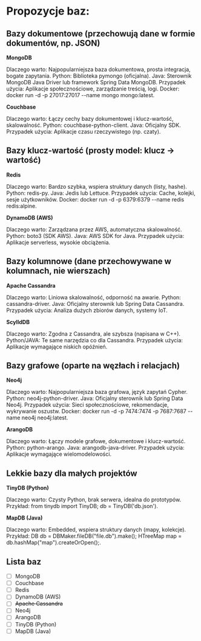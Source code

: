# Propozycje baz:
## Bazy dokumentowe (przechowują dane w formie dokumentów, np. JSON)

**MongoDB**

Dlaczego warto: Najpopularniejsza baza dokumentowa, prosta integracja, bogate zapytania.
Python: Biblioteka pymongo (oficjalna).
Java: Sterownik MongoDB Java Driver lub framework Spring Data MongoDB.
Przypadek użycia: Aplikacje społecznościowe, zarządzanie treścią, logi.
Docker: docker run -d -p 27017:27017 --name mongo mongo:latest.

**Couchbase**

Dlaczego warto: Łączy cechy bazy dokumentowej i klucz-wartość, skalowalność.
Python: couchbase-python-client.
Java: Oficjalny SDK.
Przypadek użycia: Aplikacje czasu rzeczywistego (np. czaty).

## Bazy klucz-wartość (prosty model: klucz → wartość)

**Redis**

Dlaczego warto: Bardzo szybka, wspiera struktury danych (listy, hashe).
Python: redis-py.
Java: Jedis lub Lettuce.
Przypadek użycia: Cache, kolejki, sesje użytkowników.
Docker: docker run -d -p 6379:6379 --name redis redis:alpine.

**DynamoDB (AWS)**

Dlaczego warto: Zarządzana przez AWS, automatyczna skalowalność.
Python: boto3 (SDK AWS).
Java: AWS SDK for Java.
Przypadek użycia: Aplikacje serverless, wysokie obciążenia.

## Bazy kolumnowe (dane przechowywane w kolumnach, nie wierszach)

**Apache Cassandra**

Dlaczego warto: Liniowa skalowalność, odporność na awarie.
Python: cassandra-driver.
Java: Oficjalny sterownik lub Spring Data Cassandra.
Przypadek użycia: Analiza dużych zbiorów danych, systemy IoT.

**ScylldDB**

Dlaczego warto: Zgodna z Cassandra, ale szybsza (napisana w C++).
Python/JAVA: Te same narzędzia co dla Cassandra.
Przypadek użycia: Aplikacje wymagające niskich opóźnień.

## Bazy grafowe (oparte na węzłach i relacjach)

**Neo4j**

Dlaczego warto: Najpopularniejsza baza grafowa, język zapytań Cypher.
Python: neo4j-python-driver.
Java: Oficjalny sterownik lub Spring Data Neo4j.
Przypadek użycia: Sieci społecznościowe, rekomendacje, wykrywanie oszustw.
Docker: docker run -d -p 7474:7474 -p 7687:7687 --name neo4j neo4j:latest.

**ArangoDB**

Dlaczego warto: Łączy modele grafowe, dokumentowe i klucz-wartość.
Python: python-arango.
Java: arangodb-java-driver.
Przypadek użycia: Aplikacje wymagające wielomodelowości.

## Lekkie bazy dla małych projektów

**TinyDB (Python)**

Dlaczego warto: Czysty Python, brak serwera, idealna do prototypów.
Przykład: from tinydb import TinyDB; db = TinyDB('db.json').

**MapDB (Java)**

Dlaczego warto: Embedded, wspiera struktury danych (mapy, kolekcje).
Przykład: DB db = DBMaker.fileDB("file.db").make(); HTreeMap map = db.hashMap("map").createOrOpen();.

## Lista baz

- [ ] MongoDB
- [ ] Couchbase
- [ ] Redis
- [ ] DynamoDB (AWS)
- [ ] ~~Apache Cassandra~~
- [ ] Neo4j
- [ ] ArangoDB
- [ ] TinyDB (Python)
- [ ] MapDB (Java)
